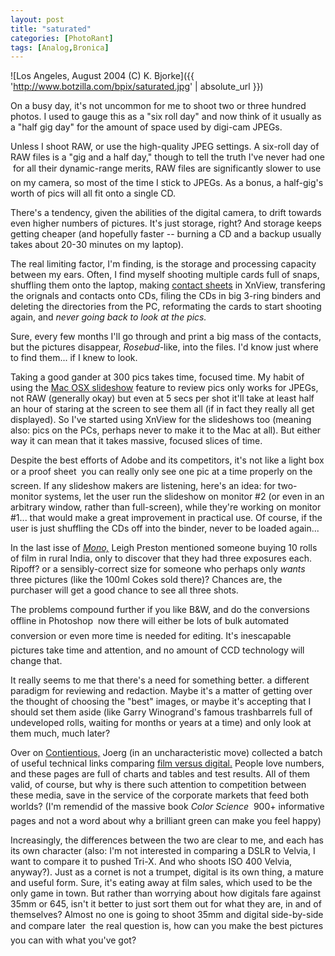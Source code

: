 ```yaml
---
layout: post
title: "saturated"
categories: [PhotoRant]
tags: [Analog,Bronica]
---
```



![Los Angeles, August 2004 (C) K. Bjorke]({{ 'http://www.botzilla.com/bpix/saturated.jpg' | absolute_url }})


On a busy day, it's not uncommon for me to shoot two or three hundred photos. I used to gauge this as a "six roll day" and now think of it usually as a "half gig day" for the amount of space used by digi-cam JPEGs.

Unless I shoot RAW, or use the high-quality JPEG settings. A six-roll day of RAW files is a "gig and a half day," though to tell the truth I've never had one &#151; for all their dynamic-range merits, RAW files are significantly slower to use on my camera, so most of the time I stick to JPEGs. As a bonus, a half-gig's worth of pics will all fit onto a single CD.

<!--more-->
There's a tendency, given the abilities of the digital camera, to drift towards even higher numbers of pictures. It's just storage, right? And storage keeps getting cheaper (and hopefully faster -- burning a CD and a backup usually takes about 20-30 minutes on my laptop).

The real limiting factor, I'm finding, is the storage and processing capacity between my ears. Often, I find myself shooting multiple cards full of snaps, shuffling them onto the laptop, making <a href="/blog/archives/000286.html">contact sheets</a> in XnView, transfering the orignals and contacts onto CDs, filing the CDs in big 3-ring binders and deleting the directories from the PC, reformating the cards to start shooting again, and <i>never going back to look at the pics.</i>

Sure, every few months I'll go through and print a big mass of the contacts, but the pictures disappear, <i>Rosebud</i>-like, into the files. I'd know just where to find them... if I knew to look.

Taking a good gander at 300 pics takes time, focused time. My habit of using the <a href="/blog/archives/000080.html">Mac OSX slideshow</a> feature to review pics only works for JPEGs, not RAW (generally okay) but even at 5 secs per shot it'll take at least half an hour of staring at the screen to see them all (if in fact they really all get displayed). So I've started using XnView for the slideshows too (meaning also: pics on the PCs, perhaps never to make it to the Mac at all). But either way it can mean that it takes massive, focused slices of time.

Despite the best efforts of Adobe and its competitors, it's not like a light box or a proof sheet &#151; you can really only see one pic at a time properly on the screen. If any slideshow makers are listening, here's an idea: for two-monitor systems, let the user run the slideshow on monitor #2 (or even in an arbitrary window, rather than full-screen), while they're working on monitor #1... that would make a great improvement in practical use. Of course, if the user is just shuffling the CDs off into the binder, never to be loaded again...

In the last isse of <a href="http://www. arempublishing.co.uk" target="_blank"><cite>Mono,</cite></a> Leigh Preston mentioned someone buying 10 rolls of film in rural India, only to discover that they had three exposures each. Ripoff? or a sensibly-correct size for someone who perhaps only <i>wants</i> three pictures (like the 100ml Cokes sold there)? Chances are, the purchaser will get a good chance to see all three shots.

The problems compound further if you like B&amp;W, and do the conversions offline in Photoshop &#151; now there will either be lots of bulk automated conversion or even more time is needed for editing. It's inescapable &#151; pictures take time and attention, and no amount of CCD technology will change that.

It really seems to me that there's a need for something better. a different paradigm for reviewing and redaction. Maybe it's a matter of getting over the thought of choosing the "best" images, or maybe it's accepting that I should set them aside (like Garry Winogrand's famous trashbarrels full of undeveloped rolls, waiting for months or years at a time) and only look at them much, much later?

Over on <a href="http://www.jmcolberg.com/weblog/" target="colberg">Contientious,</a> Joerg (in an uncharacteristic move) collected a batch of useful technical links comparing <a href="http://www.jmcolberg.com/weblog/archives/001230.html" target="colberg">film versus digital.</a> People love numbers, and these pages are full of charts and tables and test results. All of them valid, of course, but why is there such attention to competition between these media, save in the service of the corporate markets that feed both worlds? (I'm remendid of the massive book <cite>Color Science</cite> &#151; 900+ informative pages and not a word about why a brilliant green can make you feel happy) 

Increasingly, the differences between the two are clear to me, and each has its own character (also: I'm not interested in comparing a DSLR to Velvia, I want to compare it to pushed Tri-X. And who shoots ISO 400 Velvia, anyway?). Just as a cornet is not a trumpet, digital is its own thing, a mature and useful form. Sure, it's eating away at film sales, which used to be the only game in town. But rather than worrying about how digitals fare against 35mm or 645, isn't it better to just sort them out for what they are, in and of themselves? Almost no one is going to shoot 35mm and digital side-by-side and compare later &#151; the real question is, how can you make the best pictures you can with what you've got?
